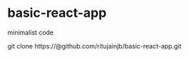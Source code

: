 # basic-react-app
minimalist code 


git clone https://<personal code>@github.com/ritujainjb/basic-react-app.git

